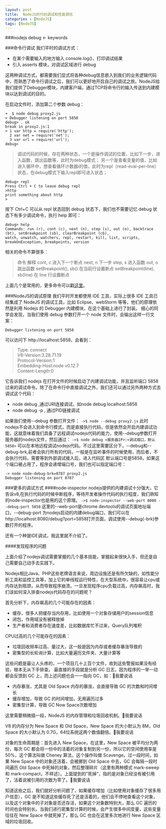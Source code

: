 ```yaml
---
layout: post
title:  NodeJS的代码调试和性能调优
categories : [NodeJS]
tags: [NodeJS]
---
```

###nodejs debug <- keywords

###命令行调试
我们平时的调试方式：

* 在某个需要输入的地方输入 console.log()，打印调试结果
* 引入 asserts 模块，对调试区域进行 debug

这两种调试方式，都需要我们显式将各种debug信息嵌入到我们的业务逻辑代码中，而熟悉了命令行调试之后，我们可以更好地开启自己的调试之旅。NodeJS给我们提供了Debugger模块，内建客户端，通过TCP将命令行的输入传送到内建模块以达到调试的目的。

在启动文件时，添加第二个参数 debug：  
```
➜  $ node debug proxy2.js
< Debugger listening on port 5858
debug> . ok
break in proxy2.js:1
> 1 var http = require('http');
  2 var net = require('net');
  3 var url = require('url');
debug>
```

>调试代码的时候，存在两种状态，一个是操作调试的位置，比如下一步，进入函数，跳出函数等，此时为debug模式；
>另一个是查看变量的值，比如进入循环中，想查看循环计数器i的值，此时为repl（read-eval-per-line）状态，在debug模式下输入repl即可进入状态；  

```
debug> repl
Press Ctrl + C to leave debug repl
>http
print something about http
>
```
按下 Ctrl+C 可以从 repl 状态回到 debug 状态下，我们也不需要记忆 debug 状态下有多少调试命令，执行 help 即可：
```
debug> help
Commands: run (r), cont (c), next (n), step (s), out (o), backtrace (bt), setBreakpoint (sb), clearBreakpoint (cb),
watch, unwatch, watchers, repl, restart, kill, list, scripts, breakOnException, breakpoints, version
```
相关的命令不算很多：

>命令  解释
>cont, c 进入下一个断点
>next, n 下一步
>step, s 进入函数
>out, o  跳出函数
>setBreakpoint(), sb() 在当前行设置断点
>setBreakpoint(line), sb(line) 在 line 行设置断点

上面几个是常用的，更多命令可以戳[这里](https://nodejs.org/api/debugger.html#debugger_commands_reference)。

###NodeJS的调试原理
我们平时开发都使用 IDE 工具，实际上很多 IDE 工具已经集成了 NodeJS 的调试工具，比如 Eclipse、webStorm 等等，他们的原理依然是利用 Nodejs 的 Debugger 内建模块，在这个基础上进行了封装。
细心的同学会发现，当我们使用 debug 参数打开一个 node 文件时，会输出这样一行文案：
```
Debugger listening on port 5858
```
可以访问下 http://localhost:5858，会看到：
>Type: connect  
>V8-Version:3.28.71.19   
>Protocol-Version:1  
>Embedding-Host:node v0.12.7  
>Content-Length:0  

它告诉我们 nodejs 在打开文件的时候启动了内建调试功能，并且监听端口 5858 过来的调试命令。除了在命令行中直接调试之外，我们还可以通过另外两种方式去调试这个代码：

* node debug <URL>,通过URI连接调试，如node debug localhost:5858
* node debug -p <pid>, 通过PID链接调试

如果我们使用--debug 参数打开文件：
```->$ node --debug proxy2.js```
此时nodejs不会进入到命令行模式，而是直接执行代码，但是依然会开启内建调试功能，这就意味着我们具备了远程调试nodejs代码的能力，使用--debug参数打开服务器的nodejs文件，然后通过：
```->$ node debug <服务器IP>:<调试端口，默认5858>```
可以在本地远程调试nodejs代码。不过这里需要区分下，--debug和--debug-brk,前者会执行所有的代码，一般是在监听事件的时候使用，而后者，不会执行代码，需要等到外部调试接入后，进入代码区
默认端口号是5858，如果这个端口被占用了，程序会递增端口号，我们也可以指定端口号：
```
-> node node-debug-brk=8787 proxy2.js
Debugger listening on port 8787
```

###更多的调试方式
####node-inspector
nodejs提供的内建调试十分强大，它告诉v8,在执行代码的时候中断程序，等待开发者操作代码的执行程度，我们熟知的node-inspector也是用的这个原理。
```->$ node-inspector --web-port 8080 --debug-port 5858```
这里的--web-port是chrome devtools的调试页面地址端口，--debug-port 为nodejs启动的内建debug端口，我们可以在http://localhost:8080/debug?port=5858打开页面，调试使用--debug(-brk)参数打开的程序。

还有一个种是IDE调试，我这里就不介绍了。


####发现程序的问题

上面介绍了nodejs调试需要掌握的几个基本技能，掌握起来很快入手，但还是自己需要自己动手去实践下。

Nodejs相比Java、PHP这些老牌语言来说，周边设施还是有所欠缺的，如性能分析工具和监控工具等，加上它的单线程运行特性，在大型系统中，很容易让cpu或内存达到瓶颈，从而导致程序崩溃。一旦发现程序cpu负载过高，内存飙高时，我们该如何深入排查nodejs代码存在的问题呢？

首先分析下，内存飙高的几个可能存在的因素：

* 缓存，很多人把缓存当内存用，比如使用一个对象存储用户的session信息
* 闭包，作用域没有被释放掉
* 生产者和消费者存在速度差，比如数据库忙不过来，Query队列堆积


CPU过高的几个可能存在的因素：

* 垃圾回收频率过高、量过大，这一般是因为内存或者缓存暴涨导致的
* 密集型的长轮询计算，比如大量遍历文件夹、大量计算等

这些问题是最让人头疼的，一个项目几十上百个文件，收到这些警报如果没有经验，根本无从下手排查。
最直接的手段就是分析 GC 日志，因为程序的一举一动都会反馈到 GC 上，而上述问题也会一一指向 GC，如：我要说话

* 内存暴涨，尤其是 Old Space 内存的暴涨，会直接导致 GC 的次数和时间增长
* 缓存增加，导致 GC 的时间增加，无用遍历过多
* 密集型计算，导致 GC Now Space次数增加

这里需要稍微插一段，NodeJS 的内存管理和垃圾回收机制。我要说话

V8 的内存分为 New Space 和 Old Space，New Space 的大小默认为 8M，Old Space 的大小默认为 0.7G，64位系统这两个数值翻倍。我要说话

对象的生命周期是：首先进入 New Space，在这里，New Space 被平均分为两份，每次 GC 都会将一份中的活着的对象复制到另一份，所以它的空间使用率是 50%，这个算法叫做 Cheney 算法，这个操作叫做 Scavenge。过一段时间，如果 New Space 中的对象还活着，会被挪到 Old Space 中去，GC 会每隔一段时间遍历 Old Space 中死掉的对象，然后整理碎片（这里有两种模式 mark-sweep 和 mark-compact，不祥述）。上面提到的”死掉“，指的是对象已经没有被引用了，活着说被引用的次数为零了。我要说话

知道这些之后，我们就好分析问题了，如果缓存增加（比如使用对象缓存了很多用户信息），GC 是不知道这些缓存死了还是活着的，他们会不停地查看这个对象，以及这个对象中的子对象是否还存活，如果这个对象数特别大，那么 GC 遍历的时间也会特别长。当我们进行密集型计算的时候，会产生很多中间变量，这些变量往往在 New Space 中就死掉了，那么 GC 也会在这里多次地进行 New Space 区域的垃圾回收。






